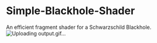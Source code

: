 # Simple-Blackhole-Shader

An efficient fragment shader for a Schwarzschild Blackhole.
![Uploading output.gif…]()
